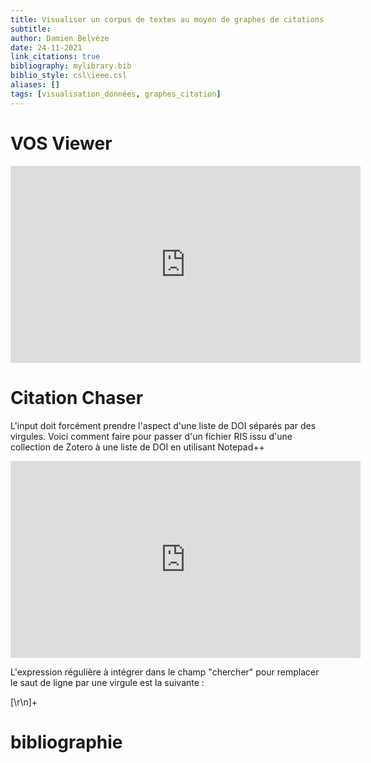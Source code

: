 ```yaml
---
title: Visualiser un corpus de textes au moyen de graphes de citations
subtitle:
author: Damien Belvèze
date: 24-11-2021
link_citations: true
bibliography: mylibrary.bib
biblio_style: csl\ieee.csl
aliases: []
tags: [visualisation_données, graphes_citation]
---
```


# VOS Viewer

<iframe width="560" height="315" src="https://www.youtube.com/embed/Io6qg7fnLWI" title="YouTube video player" frameborder="0" allow="accelerometer; autoplay; clipboard-write; encrypted-media; gyroscope; picture-in-picture" allowfullscreen></iframe>


# Citation Chaser

L'input doit forcément prendre l'aspect d'une liste de DOI séparés par des virgules. Voici comment faire pour passer d'un fichier RIS issu d'une collection de Zotero à une liste de DOI en utilisant Notepad++

<iframe width="560" height="315" src="https://www.youtube.com/embed/T02or36LyWo" title="YouTube video player" frameborder="0" allow="accelerometer; autoplay; clipboard-write; encrypted-media; gyroscope; picture-in-picture" allowfullscreen></iframe>

L'expression régulière à intégrer dans le champ "chercher" pour remplacer le saut de ligne par une virgule est la suivante : 

\[\\r\\n\]+





# bibliographie

